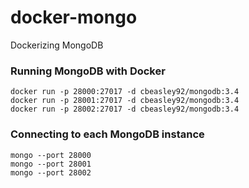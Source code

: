 # docker-mongo
Dockerizing MongoDB

### Running MongoDB with Docker
```
docker run -p 28000:27017 -d cbeasley92/mongodb:3.4
docker run -p 28001:27017 -d cbeasley92/mongodb:3.4
docker run -p 28002:27017 -d cbeasley92/mongodb:3.4
```

### Connecting to each MongoDB instance
```
mongo --port 28000
mongo --port 28001
mongo --port 28002
```

